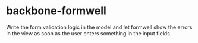 backbone-formwell
=================

Write the form validation logic in the model and let formwell show the errors in the view as soon as the user enters something in the input fields